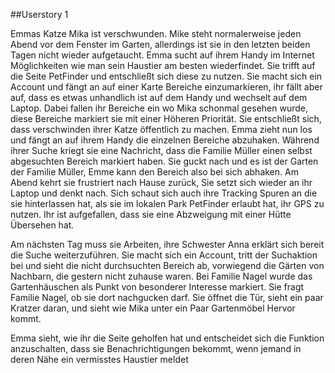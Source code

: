##Userstory 1

Emmas Katze Mika ist verschwunden. Mike steht normalerweise jeden Abend vor dem Fenster im Garten, allerdings ist sie in den letzten beiden Tagen nicht wieder aufgetaucht. Emma sucht auf ihrem Handy im Internet Möglichkeiten wie man sein Haustier am besten wiederfindet. Sie trifft auf die Seite PetFinder und entschließt sich diese zu nutzen. Sie macht sich ein Account und fängt an auf einer Karte Bereiche einzumarkieren, ihr fällt aber auf, dass es etwas unhandlich ist auf dem Handy und wechselt auf dem Laptop. Dabei fallen ihr Bereiche ein wo Mika schonmal gesehen wurde, diese Bereiche markiert sie mit einer Höheren Priorität. Sie entschließt sich, dass verschwinden ihrer Katze öffentlich zu machen. Emma zieht nun los und fängt an auf ihrem Handy die einzelnen Bereiche abzuhaken. Während ihrer Suche kriegt sie eine Nachricht, dass die Familie Müller einen selbst abgesuchten Bereich markiert haben. Sie guckt nach und es ist der Garten der Familie Müller, Emme kann den Bereich also bei sich abhaken. Am Abend kehrt sie frustriert nach Hause zurück, Sie setzt sich wieder an ihr Laptop und denkt nach. Sich schaut sich auch ihre Tracking Spuren an die sie hinterlassen hat, als sie im lokalen Park PetFinder erlaubt hat, ihr GPS zu nutzen. Ihr ist aufgefallen, dass sie eine Abzweigung mit einer Hütte Übersehen hat. 

Am nächsten Tag muss sie Arbeiten, ihre Schwester Anna erklärt sich bereit die Suche weiterzuführen. Sie macht sich ein Account, tritt der Suchaktion bei und sieht die nicht durchsuchten Bereich ab, vorwiegend die Gärten von Nachbarn, die gestern nicht zuhause waren. Bei Familie Nagel wurde das Gartenhäuschen als Punkt von besonderer Interesse markiert. Sie fragt Familie Nagel, ob sie dort nachgucken darf. Sie öffnet die Tür, sieht ein paar Kratzer daran, und sieht wie Mika unter ein Paar Gartenmöbel Hervor kommt. 

Emma sieht, wie ihr die Seite geholfen hat und entscheidet sich die Funktion anzuschalten, dass sie Benachrichtigungen bekommt, wenn jemand in deren Nähe ein vermisstes Haustier meldet 